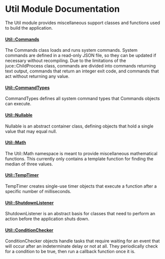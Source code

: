 # Util Module Documentation
The Util module provides miscellaneous support classes and functions used to build the application.

#### [Util\::Commands](../../Source/Framework/Util/Util_Commands.h)
The Commands class loads and runs system commands. System commands are defined in a read-only JSON file, so they can be updated if necessary without recompiling. Due to the limitations of the juce\::ChildProcess class, commands are divided into commands returning text output, commands that return an integer exit code, and commands that act without returning any value.

#### [Util\::CommandTypes](../../Source/Framework/Util/Util_CommandTypes.h)
CommandTypes defines all system command types that Commands objects can execute.

#### [Util\::Nullable](../../Source/Framework/Util/Util_Nullable.h)
Nullable is an abstract container class, defining objects that hold a single value that may equal null.

#### [Util\::Math](../../Source/Framework/Util/Util_Math.h)
The Util\::Math namespace is meant to provide miscellaneous mathematical functions. This currently only contains a template function for finding the median of three values.

#### [Util\::TempTimer](../../Source/Framework/Util/Util_TempTimer.h)
TempTimer creates single-use timer objects that execute a function after a specific number of milliseconds.

#### [Util\::ShutdownListener](../../Source/Framework/Util/Util_ShutdownListener.h)
ShutdownListener is an abstract basis for classes that need to perform an action before the application shuts down.

#### [Util\::ConditionChecker](../../Source/Framework/Util/Util_ConditionChecker.h)
 ConditionChecker objects handle tasks that require waiting for an event that will occur after an indeterminate delay or not at all. They periodically check for a condition to be true, then run a callback function once it is.
